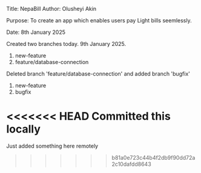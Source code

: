 Title: NepaBill
Author: Olusheyi Akin

Purpose: To create an app which enables users pay Light bills seemlessly.

Date: 8th January 2025

Created two branches today. 9th January 2025.
1. new-feature
2. feature/database-connection

Deleted branch 'feature/database-connection' and added branch 'bugfix'
1. new-feature
2. bugfix

<<<<<<< HEAD
Committed this locally
=======
Just added something here remotely
>>>>>>> b81a0e723c44b4f2db9f90dd72a2c10dafdd8643
